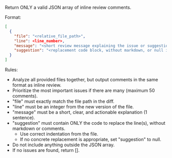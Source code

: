 Return ONLY a valid JSON array of inline review comments.

Format:

```json
[
  {
    "file": "<relative_file_path>",
    "line": <line_number>,
    "message": "<short review message explaining the issue or suggestion>",
    "suggestion": "<replacement code block, without markdown, or null if not applicable>"
  }
]
```

Rules:

- Analyze all provided files together, but output comments in the same format as inline review.
- Prioritize the most important issues if there are many (maximum 50 comments).
- "file" must exactly match the file path in the diff.
- "line" must be an integer from the new version of the file.
- "message" must be a short, clear, and actionable explanation (1 sentence).
- "suggestion" must contain ONLY the code to replace the line(s), without markdown or comments.
    - Use correct indentation from the file.
    - If no concrete replacement is appropriate, set "suggestion" to null.
- Do not include anything outside the JSON array.
- If no issues are found, return [].